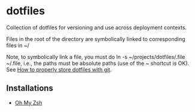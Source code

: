 # dotfiles

Collection of dotfiles for versioning and use across deployment contexts.

Files in the root of the directory are symbolically linked to corresponding files in ~/

Note, to symbolically link a file, you must do ln -s ~/projects/dotfiles/.file ~/.file, i.e., the paths must be absolute paths (use of the ~ shortcut is OK). See [How to properly store dotfiles with git](http://superuser.com/questions/302312/how-to-properly-store-dotfiles-in-a-centralized-git-repository).

## Installations

- [Oh My Zsh](https://ohmyz.sh/#install)

